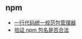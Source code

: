 ## npm

- [一行代码统一规范包管理器](/articles/npm/one-line-of-code-unifies-the-package-manager)
- [验证 npm 包名是否合法](/articles/npm/validate-npm-package-name)
